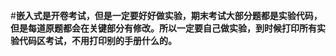#**嵌入式是开卷考试，但是一定要好好做实验，期末考试大部分题都是实验代码，但是每道原题都会在关键部分有修改。所以一定要自己做实验，到时候打印所有实验代码区考试，不用打印别的手册什么的。**





